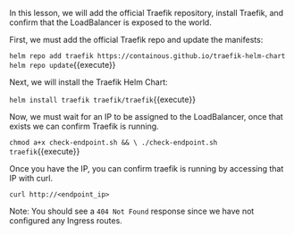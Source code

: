 In this lesson, we will add the official Traefik repository, install Traefik, and confirm that the LoadBalancer is exposed to the world.

First, we must add the official Traefik repo and update the manifests:

`helm repo add traefik https://containous.github.io/traefik-helm-chart
helm repo update`{{execute}}

Next, we will install the Traefik Helm Chart:

`helm install traefik traefik/traefik`{{execute}}

Now, we must wait for an IP to be assigned to the LoadBalancer, once that exists we can confirm Traefik is running.

`chmod a+x check-endpoint.sh && \
./check-endpoint.sh traefik`{{execute}}

Once you have the IP, you can confirm traefik is running by accessing that IP with curl.

`curl http://<endpoint_ip>`

Note: You should see a `404 Not Found` response since we have not configured any Ingress routes.